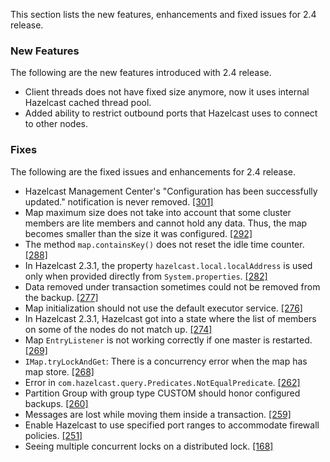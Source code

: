 
This section lists the new features, enhancements and fixed issues for 2.4 release.

### New Features

The following are the new features introduced with 2.4 release.

- Client threads does not have fixed size anymore, now it uses internal Hazelcast cached thread pool.
- Added ability to restrict outbound ports that Hazelcast uses to connect to other nodes.

### Fixes


The following are the fixed issues and enhancements for 2.4 release.

- Hazelcast Management Center's "Configuration has been successfully updated." notification is never removed. <a href="https://github.com/hazelcast/hazelcast/issues/301" target="_blank">[301]</a>
- Map maximum size does not take into account that some cluster members are lite members and cannot hold any data. Thus, the map becomes smaller than the size it was configured. <a href="https://github.com/hazelcast/hazelcast/issues/292" target="_blank">[292]</a>
- The method `map.containsKey()` does not reset the idle time counter. <a href="https://github.com/hazelcast/hazelcast/issues/288" target="_blank">[288]</a>
- In Hazelcast 2.3.1, the property `hazelcast.local.localAddress` is used only when provided directly from `System.properties`. <a href="https://github.com/hazelcast/hazelcast/issues/282" target="_blank">[282]</a>
- Data removed under transaction sometimes could not be removed from the backup. <a href="https://github.com/hazelcast/hazelcast/issues/277" target="_blank">[277]</a>
- Map initialization should not use the default executor service. <a href="https://github.com/hazelcast/hazelcast/issues/276" target="_blank">[276]</a>
- In Hazelcast 2.3.1, Hazelcast got into a state where the list of members on some of the nodes do not match up. <a href="https://github.com/hazelcast/hazelcast/issues/274" target="_blank">[274]</a>
- Map `EntryListener` is not working correctly if one master is restarted. <a href="https://github.com/hazelcast/hazelcast/issues/269" target="_blank">[269]</a>
- `IMap.tryLockAndGet`: There is a concurrency error when the map has map store. <a href="https://github.com/hazelcast/hazelcast/issues/268" target="_blank">[268]</a>
- Error in `com.hazelcast.query.Predicates.NotEqualPredicate`. <a href="https://github.com/hazelcast/hazelcast/issues/262" target="_blank">[262]</a>
- Partition Group with group type CUSTOM should honor configured backups. <a href="https://github.com/hazelcast/hazelcast/issues/260" target="_blank">[260]</a>
- Messages are lost while moving them inside a transaction. <a href="https://github.com/hazelcast/hazelcast/issues/259" target="_blank">[259]</a>
- Enable Hazelcast to use specified port ranges to accommodate firewall policies. <a href="https://github.com/hazelcast/hazelcast/issues/251" target="_blank">[251]</a>
- Seeing multiple concurrent locks on a distributed lock. <a href="https://github.com/hazelcast/hazelcast/issues/168" target="_blank">[168]</a>

